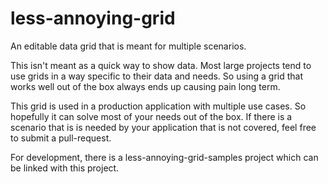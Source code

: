 # less-annoying-grid
An editable data grid that is meant for multiple scenarios.

This isn't meant as a quick way to show data.
Most large projects tend to use grids in a way specific to their data and needs.
So using a grid that works well out of the box always ends up causing pain long term.

This grid is used in a production application with multiple use cases.
So hopefully it can solve most of your needs out of the box. If there is a scenario that is
is needed by your application that is not covered, feel free to submit a pull-request.

For development, there is a less-annoying-grid-samples project which can be linked with this project.


